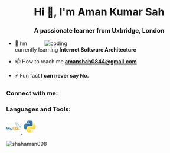 <h1 align="center">Hi 👋, I'm Aman Kumar Sah</h1>
<h3 align="center">A passionate learner from Uxbridge, London</h3>

<img align="right" alt="coding" width="400" src="https://www.bing.com/th/id/OGC.2c41f9b5411045e59ef08bbe5045773e?pid=1.7&rurl=https%3a%2f%2fcdn.dribbble.com%2fusers%2f926537%2fscreenshots%2f4502924%2fpython-2.gif&ehk=i83YuhE1GIHkrZR9g5vC8GTwvYWDuLr%2fOqjeeNlrvFM%3d">

- 🌱 I’m currently learning **Internet Software Architecture**

- 📫 How to reach me **amanshah0844@gmail.com**

- ⚡ Fun fact **I can never say No.**

<h3 align="left">Connect with me:</h3>
<p align="left">
</p>

<h3 align="left">Languages and Tools:</h3>
<p align="left"> <a href="https://www.mysql.com/" target="_blank" rel="noreferrer"> <img src="https://raw.githubusercontent.com/devicons/devicon/master/icons/mysql/mysql-original-wordmark.svg" alt="mysql" width="40" height="40"/> </a> <a href="https://www.python.org" target="_blank" rel="noreferrer"> <img src="https://raw.githubusercontent.com/devicons/devicon/master/icons/python/python-original.svg" alt="python" width="40" height="40"/> </a> </p>

<p><img align="center" src="https://github-readme-streak-stats.herokuapp.com/?user=shahaman098&" alt="shahaman098" /></p>
